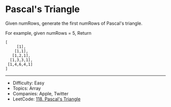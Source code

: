 # Pascal's Triangle

Given numRows, generate the first numRows of Pascal's triangle.

For example, given numRows = 5,
Return
```
[
     [1],
    [1,1],
   [1,2,1],
  [1,3,3,1],
 [1,4,6,4,1]
]
```

---

* Difficulty: Easy
* Topics: Array
* Companies: Apple, Twitter
* LeetCode: [118. Pascal's Triangle](https://leetcode.com/problems/pascals-triangle/description/)
